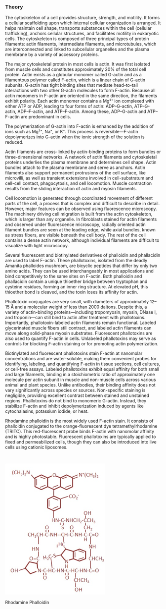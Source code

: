 ### Theory

The cytoskeleton of a cell provides structure, strength, and motility. It forms a cellular scaffolding upon which internal cellular organization is arranged. It helps maintain cell shape, transports substances within the cell (cellular trafficking), anchors cellular structures, and facilitates motility in eukaryotic cells. The cytoskeleton is composed of three principal types of protein filaments: actin filaments, intermediate filaments, and microtubules, which are interconnected and linked to subcellular organelles and the plasma membrane by a variety of accessory proteins.

The major cytoskeletal protein in most cells is actin. It was first isolated from muscle cells and constitutes approximately 20% of the total cell protein. Actin exists as a globular monomer called G-actin and as a filamentous polymer called F-actin, which is a linear chain of G-actin subunits. G-actin has tight binding sites that mediate head-to-tail interactions with two other G-actin molecules to form F-actin. Because all actin monomers in F-actin are oriented in the same direction, the filaments exhibit polarity. Each actin monomer contains a Mg²⁺ ion complexed with either ATP or ADP, leading to four forms of actin: ADP–G-actin, ATP–G-actin, ADP–F-actin, and ATP–F-actin. Among these, ADP–G-actin and ATP–F-actin are predominant in cells.

The polymerization of G-actin into F-actin is enhanced by the addition of ions such as Mg²⁺, Na⁺, or K⁺. This process is reversible—F-actin depolymerizes into G-actin when the ionic strength of the solution is reduced.

Actin filaments are cross-linked by actin-binding proteins to form bundles or three-dimensional networks. A network of actin filaments and cytoskeletal proteins underlies the plasma membrane and determines cell shape. Actin bundles attach to the plasma membrane and serve as anchors. Actin filaments also support permanent protrusions of the cell surface, like microvilli, as well as transient extensions involved in cell-substratum and cell-cell contact, phagocytosis, and cell locomotion. Muscle contraction results from the sliding interaction of actin and myosin filaments.

Cell locomotion is generated through coordinated movement of different parts of the cell, a process that is complex and difficult to describe in detail. However, major features can be observed using fluorescence microscopy. The machinery driving cell migration is built from the actin cytoskeleton, which is larger than any organelle. In fibroblasts stained for actin filaments and observed under fluorescence microscopy, radially oriented actin filament bundles are seen at the leading edge, while axial bundles, known as stress fibers, are visible beneath the cell body. The rest of the cell contains a dense actin network, although individual filaments are difficult to visualize with light microscopy.

Several fluorescent and biotinylated derivatives of phalloidin and phallacidin are used to label F-actin. These phallotoxins, isolated from the deadly Amanita phalloides mushroom, are bicyclic peptides that differ by only two amino acids. They can be used interchangeably in most applications and bind competitively to the same sites on F-actin. Both phalloidin and phallacidin contain a unique thioether bridge between tryptophan and cysteine residues, forming an inner ring structure. At elevated pH, this thioether bond is cleaved, and the toxin loses its affinity for actin.

Phallotoxin conjugates are very small, with diameters of approximately 12–15 Å and a molecular weight of less than 2000 daltons. Despite this, a variety of actin-binding proteins—including tropomyosin, myosin, DNase I, and troponin—can still bind to actin after treatment with phallotoxins. Importantly, phallotoxin-labeled actin filaments remain functional. Labeled glycerinated muscle fibers still contract, and labeled actin filaments can move along solid-phase myosin substrates. Fluorescent phallotoxins are also used to quantify F-actin in cells. Unlabeled phallotoxins may serve as controls for blocking F-actin staining or for promoting actin polymerization.

Biotinylated and fluorescent phallotoxins stain F-actin at nanomolar concentrations and are water-soluble, making them convenient probes for identifying, labeling, and quantifying F-actin in tissue sections, cell cultures, or cell-free assays. Labeled phallotoxins exhibit equal affinity for both small and large filaments, binding in a stoichiometric ratio of approximately one molecule per actin subunit in muscle and non-muscle cells across various animal and plant species. Unlike antibodies, their binding affinity does not vary significantly across species or sources. Non-specific staining is negligible, providing excellent contrast between stained and unstained regions. Phallotoxins do not bind to monomeric G-actin. Instead, they stabilize F-actin and inhibit depolymerization induced by agents like cytochalasins, potassium iodide, or heat.

Rhodamine phalloidin is the most widely used F-actin stain. It consists of phalloidin conjugated to the orange-fluorescent dye tetramethylrhodamine (TRITC). This red-fluorescent probe binds F-actin with nanomolar affinity and is highly photostable. Fluorescent phallotoxins are typically applied to fixed and permeabilized cells, though they can also be introduced into live cells using cationic liposomes.

&nbsp;

<img src="images/1.png" title="" />



Rhodamine Phalloidin